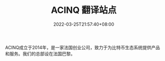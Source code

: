 ﻿---
weight: 
title: "ACINQ 翻译站点"
description: "ACINQ是致力于比特币可扩展性的领先公司之一"
date: 2022-03-25T21:57:40+08:00
lastmod: 2022-03-25T16:45:40+08:00
draft: false
authors: ["Metabd"]
featuredImage: "acinq.jpg"
link: ""
tags: ["研究机构","ACINQ 翻译站点"]
categories: ["navigation"]
navigation: ["研究机构"]
lightgallery: true
toc: true
pinned: false
recommend: false
recommend1: false
---
ACINQ成立于2014年，是一家法国创业公司，致力于为比特币生态系统提供产品和服务。我们的总部设在法国巴黎。
